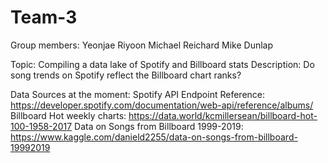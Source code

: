 # Team-3
Group members: 
Yeonjae Riyoon
Michael Reichard
Mike Dunlap

Topic: Compiling a data lake of Spotify and Billboard stats
Description: Do song trends on Spotify reflect the Billboard chart ranks? 

Data Sources at the moment: 
Spotify API Endpoint Reference: https://developer.spotify.com/documentation/web-api/reference/albums/
Billboard Hot weekly charts: https://data.world/kcmillersean/billboard-hot-100-1958-2017
Data on Songs from Billboard 1999-2019: https://www.kaggle.com/danield2255/data-on-songs-from-billboard-19992019
